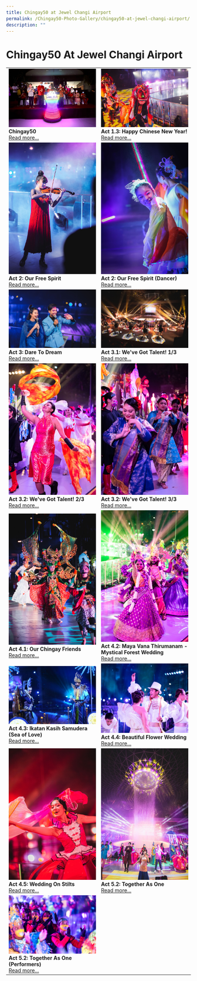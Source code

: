 ```yaml
---
title: Chingay50 at Jewel Changi Airport
permalink: /Chingay50-Photo-Gallery/chingay50-at-jewel-changi-airport/
description: ""
---
```





# Chingay50 At Jewel Changi Airport

<table width="100%" border="0">
<tr>
<td width="50%" style="border:0px;">
<img src="/images/Event%20Gallery/Chingay50%20at%20Jewel/Act%201%20to%202%20President%20Halimah%20Yacob%20light%20up%20the%20stage-01.jpg" alt="Chingay50" style="width:370px;height:auto;" />
<br />
<b>Chingay50</b>
<br/>
<a href="/event-gallery/Chingay50-at-Jewel/chingay50">Read more...</a>
</td>


<td width="50%" style="border:0px;">
<img src="/images/Event%20Gallery/Chingay50%20at%20Jewel/Act%20Dragon%20Dance-01.jpg" alt="Act 1.3: Happy Chinese New Year!" style="width:370px;height:auto;" />
<br />
<b>Act 1.3: Happy Chinese New Year!</b>
<br/>
<a href="/event-gallery/Chingay50-at-Jewel/act-1-3-happy-chinese-new-year">Read more...</a>
</td>
</tr>
<tr>
<td width="50%" style="border:0px;">
<img src="/images/Event%20Gallery/Chingay50%20at%20Jewel/Act%202%20Chloe%20Chua-01.jpg" alt="Act 2: Our Free Spirit" style="width:370px;height:auto;" />
<br />
<b>Act 2: Our Free Spirit</b>
<br/>
<a href="/event-gallery/Chingay50-at-Jewel/act-2-our-free-spirit">Read more...</a>
</td>


<td width="50%" style="border:0px;">
<img src="/images/Event%20Gallery/Chingay50%20at%20Jewel/Act%202%20DANSTUDIO%20Butterfly%20girls-01.jpg" alt="Act 2: Our Free Spirit (Dancer)" style="width:370px;height:auto;" />
<br />
<b>Act 2: Our Free Spirit (Dancer)</b>
<br/>
<a href="/event-gallery/Chingay50-at-Jewel/our-free-spirit-dancer">Read more...</a>
</td>
</tr>
<tr>
<td width="50%" style="border:0px;">
    <img src="/images/Event%20Gallery/Chingay50%20at%20Jewel/Act%203%201%20Emcees%20checkin%20in%20on%20CC%20watchparties-01.jpg" alt="Act 3: Dare To Dream" style="width:370px;height:auto;" />
<br />
<b>Act 3: Dare To Dream</b>
<br/>
<a href="/event-gallery/Chingay50-at-Jewel/act-3-dare-to-dream">Read more...</a>
</td>

<td width="50%" style="border:0px;">
<img src="/images/Event%20Gallery/Chingay50%20at%20Jewel/Act%203%201%20Sokka%20Gakkai-01.jpg" alt="Act 3.1: We've Got Talent! 1/3" style="width:370px;height:auto;" />
<br />
<b>Act 3.1: We've Got Talent! 1/3</b>
<br/>
<a href="/event-gallery/Chingay50-at-Jewel/act-3-1-we-ve-got-talent">Read more...</a>
</td>
</tr>
<tr>
<td width="50%" style="border:0px;">
<img src="/images/Event%20Gallery/Chingay50%20at%20Jewel/Act%204%201%20international%20friends1-01.jpg" alt="Act 3.2: We've Got Talent! 2/3" style="width:370px;height:auto;" />
<br />
<b>Act 3.2: We've Got Talent! 2/3</b>
<br/>
<a href="/event-gallery/Chingay50-at-Jewel/act-3-2-we-ve-got-talent-1-3">Read more...</a>
</td>
<td>
<img src="/images/Event%20Gallery/Chingay50%20at%20Jewel/Act%204%201%20international%20friends2-01.jpg" alt="Act 3.2: We've Got Talent! 3/3" style="width:370px;height:auto;" />
<br />
<b>Act 3.2: We've Got Talent! 3/3</b>
<br/>
<a href="/event-gallery/Chingay50-at-Jewel/act-3-2-we-ve-got-talent-2-3">Read more...</a>
</td>
</tr>
<tr>
<td width="50%" style="border:0px;">
<img src="/images/Event%20Gallery/Chingay50%20at%20Jewel/Act%204%201%20Our%20Chingay%20Friends.jpg" alt="Act 4.1: Our Chingay Friends" style="width:370px;height:auto;" />
<br />
<b>Act 4.1: Our Chingay Friends</b>
<br/>
<a href="/event-gallery/Chingay50-at-Jewel/act-4-1-our-chingay-friends">Read more...</a>
</td>
<td width="50%" style="border:0px;">
<img src="/images/Event%20Gallery/Chingay50%20at%20Jewel/Act%204%202%20Indian%20Wedding-01.jpg" alt="Act 4.2: Maya Vana Thirumanam - Mystical Forest Wedding" style="width:370px;height:auto;" />
<br />
<b>Act 4.2: Maya Vana Thirumanam - Mystical Forest Wedding</b>
<br/>
<a href="/event-gallery/Chingay50-at-Jewel/act-4-2-maya-vana-thirumanam-mystical-forest-wedding">Read more...</a>
</td>
</tr>
<tr>
<td width="50%" style="border:0px;">
<img src="/images/Event%20Gallery/Chingay50%20at%20Jewel/Act%204%203%20Malay%20wedding-01.jpg" alt="Act 4.3: Ikatan Kasih Samudera (Sea of Love)" style="width:370px;height:auto;" />
<br />
<b>Act 4.3: Ikatan Kasih Samudera (Sea of Love)</b>
<br/>
<a href="/event-gallery/Chingay50-at-Jewel/act-4-3-ikatan-kasih-samudera-sea-of-love">Read more...</a>
</td>
<td width="50%" style="border:0px;">
<img src="/images/Event%20Gallery/Chingay50%20at%20Jewel/Act%204%204%20Eurasian-01.jpg" alt="Act 4.4: Beautiful Flower Wedding" style="width:370px;height:auto;" />
<br />
<b>Act 4.4: Beautiful Flower Wedding</b>
<br/>
<a href="/event-gallery/Chingay50-at-Jewel/act-4-4-beautiful-flower-wedding">Read more...</a>
</td>
</tr>
<tr>
<td width="50%" style="border:0px;">
<img src="/images/Event%20Gallery/Chingay50%20at%20Jewel/Act%204%205%20Chinese%20Wedding-01.jpg" alt="Act 4.5: Wedding On Stilts" style="width:370px;height:auto;" />
<br />
<b>Act 4.5: Wedding On Stilts</b>
<br/>
<a href="/event-gallery/Chingay50-at-Jewel/act-4-5-wedding-on-stilts">Read more...</a>
</td>
<td width="50%" style="border:0px;">
    <img src="/images/Event%20Gallery/Chingay50%20at%20Jewel/Act%205%202%20Finale%20potrait-01.jpg" alt="Act 5.2: Together As One" style="width:370px;height:auto;" />
<br />
<b>Act 5.2: Together As One</b>
<br/>
<a href="/event-gallery/Chingay50-at-Jewel/act-5-2-together-as-0ne">Read more...</a>
    </td>
</tr>
<tr>
<td width="50%" style="border:0px;"><img src="/images/Event%20Gallery/Chingay50%20at%20Jewel/Act%205%202%20Finale-01.jpg" alt="Act 5.2: Together As One (Performers)" style="width:370px;height:auto;" />
<br />
<b>Act 5.2: Together As One (Performers)</b>
<br/>
<a href="/event-gallery/Chingay50-at-Jewel/act-5-2-together-as-one-performers">Read more...</a>
    </td>
</tr>
</table>